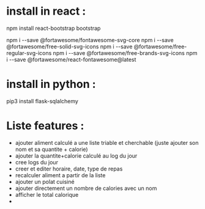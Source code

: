 # install in react :

npm install react-bootstrap bootstrap 

npm i --save @fortawesome/fontawesome-svg-core
npm i --save @fortawesome/free-solid-svg-icons
npm i --save @fortawesome/free-regular-svg-icons
npm i --save @fortawesome/free-brands-svg-icons
npm i --save @fortawesome/react-fontawesome@latest

# install in python : 
pip3 install flask-sqlalchemy


# Liste features :
- ajouter aliment calculé a une liste triable et cherchable (juste ajouter son nom et sa quantite + calorie)
- ajouter la quantite+calorie calculé au log du jour
- cree logs du jour
- creer et editer horaire, date, type de repas
- recalculer aliment a partir de la liste
- ajouter un polat cuisiné
- ajouter directement un nombre de calories avec un nom
- afficher le total calorique
- 
